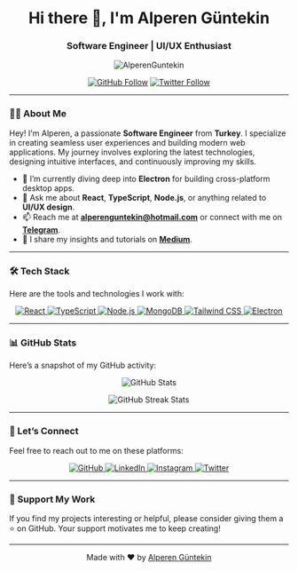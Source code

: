 <h1 align="center">Hi there 👋, I'm Alperen Güntekin</h1>
<h3 align="center">Software Engineer | UI/UX Enthusiast</h3>

<p align="center">
  <img src="https://komarev.com/ghpvc/?username=AlperenGuntekin&label=Profile%20views&color=0e75b6&style=flat" alt="AlperenGuntekin" />
</p>

<p align="center">
  <a href="https://github.com/AlperenGuntekin"><img src="https://img.shields.io/github/followers/AlperenGuntekin?label=Follow&style=social" alt="GitHub Follow"></a>
  <a href="https://twitter.com/AlperenGuntekin"><img src="https://img.shields.io/twitter/follow/AlperenGuntekin?style=social" alt="Twitter Follow"></a>
</p>

---

### 🙋‍♂️ About Me

Hey! I'm Alperen, a passionate **Software Engineer** from **Turkey**. I specialize in creating seamless user experiences and building modern web applications. My journey involves exploring the latest technologies, designing intuitive interfaces, and continuously improving my skills.

- 🌱 I’m currently diving deep into **Electron** for building cross-platform desktop apps.
- 💬 Ask me about **React**, **TypeScript**, **Node.js**, or anything related to **UI/UX design**.
- 📫 Reach me at **alperenguntekin@hotmail.com** or connect with me on **[Telegram](https://t.me/AlperenGuntekin)**.
- 📝 I share my insights and tutorials on **[Medium](https://medium.com/@alperenguntekin)**.

---

### 🛠 Tech Stack

Here are the tools and technologies I work with:

<p align="center">
  <a href="https://reactjs.org/" target="_blank" rel="noreferrer"> 
    <img src="https://img.shields.io/badge/React-20232A?style=for-the-badge&logo=react&logoColor=61DAFB" alt="React" />
  </a>
  <a href="https://www.typescriptlang.org/" target="_blank" rel="noreferrer"> 
    <img src="https://img.shields.io/badge/TypeScript-007ACC?style=for-the-badge&logo=typescript&logoColor=white" alt="TypeScript" />
  </a>
  <a href="https://nodejs.org" target="_blank" rel="noreferrer"> 
    <img src="https://img.shields.io/badge/Node.js-339933?style=for-the-badge&logo=nodedotjs&logoColor=white" alt="Node.js" />
  </a>
  <a href="https://www.mongodb.com/" target="_blank" rel="noreferrer"> 
    <img src="https://img.shields.io/badge/MongoDB-4EA94B?style=for-the-badge&logo=mongodb&logoColor=white" alt="MongoDB" />
  </a>
  <a href="https://tailwindcss.com/" target="_blank" rel="noreferrer"> 
    <img src="https://img.shields.io/badge/Tailwind_CSS-38B2AC?style=for-the-badge&logo=tailwind-css&logoColor=white" alt="Tailwind CSS" />
  </a>
  <a href="https://www.electronjs.org/" target="_blank" rel="noreferrer"> 
    <img src="https://img.shields.io/badge/Electron-2C2E3A?style=for-the-badge&logo=electron&logoColor=9FEAF9" alt="Electron" />
  </a>
</p>

---

### 📊 GitHub Stats

Here’s a snapshot of my GitHub activity:

<p align="center">
  <img src="https://github-readme-stats.vercel.app/api?username=AlperenGuntekin&show_icons=true&theme=dark&hide_border=true&count_private=true" alt="GitHub Stats" />
</p>

<p align="center">
  <img src="https://github-readme-streak-stats.herokuapp.com/?user=AlperenGuntekin&theme=dark&hide_border=true" alt="GitHub Streak Stats" />
</p>

---

### 🤝 Let’s Connect

Feel free to reach out to me on these platforms:

<p align="center">
  <a href="https://github.com/AlperenGuntekin" target="_blank">
    <img src="https://img.shields.io/badge/GitHub-100000?style=for-the-badge&logo=github&logoColor=white" alt="GitHub" />
  </a>
  <a href="https://www.linkedin.com/in/alperenguntekin/" target="_blank">
    <img src="https://img.shields.io/badge/LinkedIn-0077B5?style=for-the-badge&logo=linkedin&logoColor=white" alt="LinkedIn" />
  </a>
  <a href="https://www.instagram.com/alperenguntekin/?hl=tr/" target="_blank">
    <img src="https://img.shields.io/badge/Instagram-E4405F?style=for-the-badge&logo=instagram&logoColor=white" alt="Instagram" />
  </a>
  <a href="https://twitter.com/AlperenGuntekin" target="_blank">
    <img src="https://img.shields.io/badge/Twitter-1DA1F2?style=for-the-badge&logo=twitter&logoColor=white" alt="Twitter" />
  </a>
</p>

---

### 🌟 Support My Work

If you find my projects interesting or helpful, please consider giving them a ⭐ on GitHub. Your support motivates me to keep creating!

---

<p align="center">Made with ❤️ by <a href="https://github.com/AlperenGuntekin" target="_blank">Alperen Güntekin</a></p>
